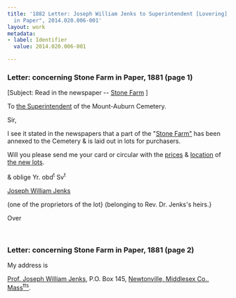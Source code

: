 ```yaml
---
title: '1882 Letter: Joseph William Jenks to Superintendent [Lovering], "Stone Farm
  in Paper", 2014.020.006-001'
layout: work
metadata:
- label: Identifier
  value: 2014.020.006-001

---
```

<div class="pages">
<div id="page-1484536">
<h3><a name="page-1484536">Letter: concerning Stone Farm in Paper, 1881 (page 1)</a></h3>
<div class="page-content">
<p>[Subject: Read in the newspaper -- <a href='/pages/subjects/53229' title='Stone Farm'>Stone Farm</a> ]</p>
<p>To <a href='/pages/subjects/58078' title='Lovering, James W.'><!--Lovering-->the Superintendent</a><span class='line-break'> </span>of the<span class='line-break'> </span>Mount-Auburn Cemetery.</p>
<p>Sir,</p>
<p>I see it stated in the news<span class='line-break'></span>papers that a part of the "<a href='/pages/subjects/53229' title='Stone Farm'>Stone<span class='line-break'> </span>Farm"</a> has been annexed to the<span class='line-break'> </span>Cemetery &amp; is laid out in lots for<span class='line-break'> </span>purchasers.</p>
<p>Will you please send me<span class='line-break'> </span>your card or circular with the<span class='line-break'> </span><u>prices</u> &amp; <u>location</u> of <u>the new lots</u>.</p>
<p>&amp; oblige<span class='line-break'> </span>Yr. obd<sup>t</sup> Sv<sup>t</sup></p>
<p><a href='/pages/subjects/99880' title='Jenks, Joseph Williams'>Joseph William Jenks</a></p>
<p>(one of the proprietors of the lot}<span class='line-break'> </span>(belonging to Rev. Dr. Jenks's heirs.}</p>
<p>Over</p>
</div>
</div>
<br />
<div id="page-1484537">
<h3><a name="page-1484537">Letter: concerning Stone Farm in Paper, 1881 (page 2)</a></h3>
<div class="page-content">
<p>My address is</p>
<p><a href='/pages/subjects/99880' title='Jenks, Joseph Williams'>Prof. Joseph William Jenks</a>,<span class='line-break'> </span>P.O. Box 145,<span class='line-break'> </span><a href='/pages/subjects/71701' title='Newtonville, MA'>Newtonville,<span class='line-break'> </span>Middlesex Co.,<span class='line-break'> </span>Mass<sup>tts</sup></a>.</p>
</div>
</div>
<br />
</div>
